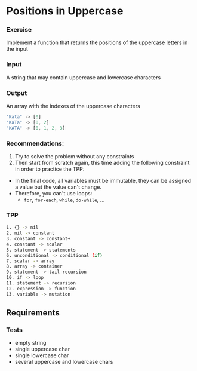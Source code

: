 # Positions in Uppercase 

### Exercise
Implement a function that returns the positions of the uppercase letters in the input

### Input 
A string that may contain uppercase and lowercase characters 

### Output 
An array with the indexes of the uppercase characters

```js
"Kata" -> [0]
"KaTa" -> [0, 2]
"KATA" -> [0, 1, 2, 3]
```

### Recommendations: 
1. Try to solve the problem without any constraints
2. Then start from scratch again, this time adding the following constraint in order to practice the TPP: 

- In the final code, all variables must be immutable, they can be assigned a value but the value can't change. 
- Therefore, you can't use loops: 
  - `for`, `for-each`, `while`, `do-while`, ...

### TPP
```sh
1. {} -> nil 
2. nil -> constant
3. constant -> constant+
4. constant -> scalar 
5. statement -> statements 
6. unconditional -> conditional (if)
7. scalar -> array 
8. array -> container 
9. statement -> tail recursion 
10. if -> loop
11. statement -> recursion 
12. expression -> function 
13. variable -> mutation 
```

## Requirements 
### Tests 
- empty string 
- single uppercase char 
- single lowercase char 
- several uppercase and lowercase chars


